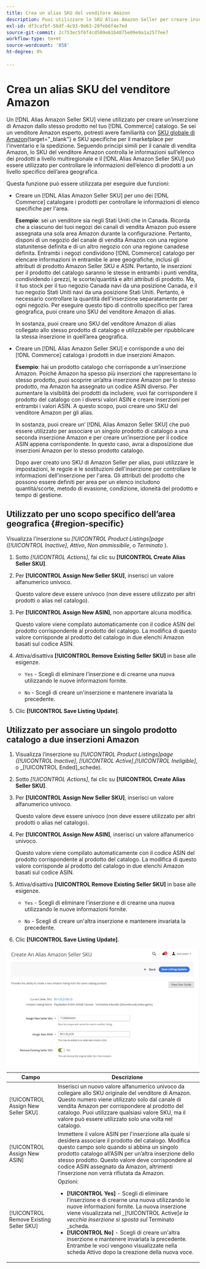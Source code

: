 ```yaml
---
title: Crea un alias SKU del venditore Amazon
description: Puoi utilizzare lo SKU Alias Amazon Seller per creare inserzioni Amazon con più impostazioni internazionali dai prodotti del catalogo Commerce.
exl-id: df3cafbf-58df-4c93-9e63-20feb6f4e7ed
source-git-commit: 2c753ec5f6f4cd509e61b4875e09e9a1a2577ee7
workflow-type: tm+mt
source-wordcount: '858'
ht-degree: 0%

---
```


# Crea un alias SKU del venditore Amazon

Un [!DNL Alias Amazon Seller SKU] viene utilizzato per creare un’inserzione di Amazon dallo stesso prodotto nel tuo [!DNL Commerce] catalogo. Se sei un venditore Amazon esperto, potresti avere familiarità con [SKU globale di Amazon](https://sellercentral.amazon.com/gp/help/external/help.html?itemID=201394090){target="_blank"} e SKU specifiche per il marketplace per l&#39;inventario e la spedizione. Seguendo principi simili per il canale di vendita Amazon, lo SKU del venditore Amazon controlla le informazioni sull’elenco dei prodotti a livello multiregionale e il [!DNL Alias Amazon Seller SKU] può essere utilizzato per controllare le informazioni dell’elenco di prodotti a un livello specifico dell’area geografica.

Questa funzione può essere utilizzata per eseguire due funzioni:

- Creare un [!DNL Alias Amazon Seller SKU] per uno dei [!DNL Commerce] catalogare i prodotti per controllare le informazioni di elenco specifiche per l&#39;area.

   **Esempio**: sei un venditore sia negli Stati Uniti che in Canada. Ricorda che a ciascuno dei tuoi negozi dei canali di vendita Amazon può essere assegnata una sola area Amazon durante la configurazione. Pertanto, disponi di un negozio del canale di vendita Amazon con una regione statunitense definita e di un altro negozio con una regione canadese definita. Entrambi i negozi condividono [!DNL Commerce] catalogo per elencare informazioni in entrambe le aree geografiche, inclusi gli attributi di prodotto Amazon Seller SKU e ASIN. Pertanto, le inserzioni per il prodotto del catalogo saranno le stesse in entrambi i punti vendita, condividendo i prezzi, le scorte/quantità e altri attributi di prodotto. Ma, il tuo stock per il tuo negozio Canada navi da una posizione Canada, e il tuo negozio Stati Uniti navi da una posizione Stati Uniti. Pertanto, è necessario controllare la quantità dell&#39;inserzione separatamente per ogni negozio. Per eseguire questo tipo di controllo specifico per l’area geografica, puoi creare uno SKU del venditore Amazon di alias.

   In sostanza, puoi creare uno SKU del venditore Amazon di alias collegato allo stesso prodotto di catalogo e utilizzabile per ripubblicare la stessa inserzione in quell’area geografica.

- Creare un [!DNL Alias Amazon Seller SKU] e corrisponde a uno dei [!DNL Commerce] cataloga i prodotti in due inserzioni Amazon.

   **Esempio**: hai un prodotto catalogo che corrisponde a un’inserzione Amazon. Poiché Amazon ha spesso più inserzioni che rappresentano lo stesso prodotto, puoi scoprire un’altra inserzione Amazon per lo stesso prodotto, ma Amazon ha assegnato un codice ASIN diverso. Per aumentare la visibilità dei prodotti da includere, vuoi far corrispondere il prodotto del catalogo con i diversi valori ASIN e creare inserzioni per entrambi i valori ASIN. A questo scopo, puoi creare uno SKU del venditore Amazon per gli alias.

   In sostanza, puoi creare un’ [!DNL Alias Amazon Seller SKU] che può essere utilizzato per associare un singolo prodotto di catalogo a una seconda inserzione Amazon e per creare un’inserzione per il codice ASIN appena corrispondente. In questo caso, avrai a disposizione due inserzioni Amazon per lo stesso prodotto catalogo.

   Dopo aver creato uno SKU di Amazon Seller per alias, puoi utilizzare le impostazioni, le regole e le sostituzioni dell&#39;inserzione per controllare le informazioni dell&#39;inserzione per l&#39;area. Gli attributi del prodotto che possono essere definiti per area per un elenco includono quantità/scorte, metodo di evasione, condizione, idoneità del prodotto e tempo di gestione.

## Utilizzato per uno scopo specifico dell’area geografica {#region-specific}

Visualizza l’inserzione su _[!UICONTROL Product Listings]_page (_[!UICONTROL Inactive]_, _Attivo_, _Non ammissibile_, o _Terminato_ ).

1. Sotto _[!UICONTROL Actions]_, fai clic su **[!UICONTROL Create Alias Seller SKU]**.

1. Per **[!UICONTROL Assign New Seller SKU]**, inserisci un valore alfanumerico univoco.

   Questo valore deve essere univoco (non deve essere utilizzato per altri prodotti o alias nel catalogo).

1. Per **[!UICONTROL Assign New ASIN]**, non apportare alcuna modifica.

   Questo valore viene compilato automaticamente con il codice ASIN del prodotto corrispondente al prodotto del catalogo. La modifica di questo valore corrisponde al prodotto del catalogo in due elenchi Amazon basati sul codice ASIN.

1. Attiva/disattiva **[!UICONTROL Remove Existing Seller SKU]** in base alle esigenze.

   - `Yes` - Scegli di eliminare l’inserzione e di crearne una nuova utilizzando le nuove informazioni fornite.

   - `No` - Scegli di creare un&#39;inserzione e mantenere invariata la precedente.

1. Clic **[!UICONTROL Save Listing Update]**.

## Utilizzato per associare un singolo prodotto catalogo a due inserzioni Amazon

1. Visualizza l’inserzione su _[!UICONTROL Product Listings]_page (_[!UICONTROL Inactive]_, _[!UICONTROL Active]_,_[!UICONTROL Ineligible]_, o _[!UICONTROL Ended]_schede).

1. Sotto _[!UICONTROL Actions]_, fai clic su **[!UICONTROL Create Alias Seller SKU]**.

1. Per **[!UICONTROL Assign New Seller SKU]**, inserisci un valore alfanumerico univoco.

   Questo valore deve essere univoco (non deve essere utilizzato per altri prodotti o alias nel catalogo).

1. Per **[!UICONTROL Assign New ASIN]**, inserisci un valore alfanumerico univoco.

   Questo valore viene compilato automaticamente con il codice ASIN del prodotto corrispondente al prodotto del catalogo. La modifica di questo valore corrisponde al prodotto del catalogo in due elenchi Amazon basati sul codice ASIN.

1. Attiva/disattiva **[!UICONTROL Remove Existing Seller SKU]** in base alle esigenze.

   - `Yes` - Scegli di eliminare l’inserzione e di crearne una nuova utilizzando le nuove informazioni fornite.

   - `No` - Scegli di creare un&#39;altra inserzione e mantenere invariata la precedente.

1. Clic **[!UICONTROL Save Listing Update]**.

![crea un alias Amazon Seller SKU](assets/amazon-alias-sku-create.png)

| Campo | Descrizione |
|--- |--- |
| [!UICONTROL Assign New Seller SKU] | Inserisci un nuovo valore alfanumerico univoco da collegare allo SKU originale del venditore di Amazon. Questo numero viene utilizzato solo dal canale di vendita Amazon per corrispondere al prodotto del catalogo. Puoi utilizzare qualsiasi valore SKU, ma il valore può essere utilizzato solo una volta nel catalogo. |
| [!UICONTROL Assign New ASIN] | Immettere il valore ASIN per l&#39;inserzione alla quale si desidera associare il prodotto del catalogo. Modifica questo campo solo quando si abbina un singolo prodotto catalogo all’ASIN per un’altra inserzione dello stesso prodotto. Questo valore deve corrispondere al codice ASIN assegnato da Amazon, altrimenti l’inserzione non verrà rifiutata da Amazon. |
| [!UICONTROL Remove Existing Seller SKU] | Opzioni:<ul><li>**[!UICONTROL Yes]** - Scegli di eliminare l’inserzione e di crearne una nuova utilizzando le nuove informazioni fornite. La nuova inserzione viene visualizzata nel _[!UICONTROL Active]_e la vecchia inserzione si sposta sul_ Terminato _scheda.</li><li>**[!UICONTROL No]** - Scegli di creare un&#39;altra inserzione e mantenere invariata la precedente. Entrambe le voci vengono visualizzate nella scheda Attivo dopo la creazione della nuova voce.</li></ul> |

